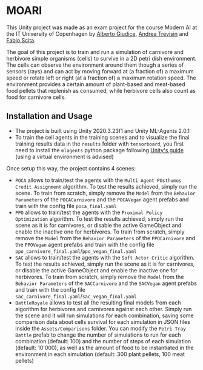 # MOARI

This Unity project was made as an exam project for the course Modern AI at the IT University of Copenhagen by [Alberto Giudice](mailto:algi@itu.dk), [Andrea Trevisin](mailto:atre@itu.dk) and [Fabio Scita](mailto:fasc@itu.dk).

The goal of this project is to train and run a simulation of carnivore and herbivore simple organisms (cells) to survive in a 2D petri dish environment. The cells can observe the environment around them though a series of sensors (rays) and can act by moving forward at (a fraction of) a maximum speed or rotate left or right (at a fraction of) a maximum rotation speed. The environment provides a certain amount of plant-based and meat-based food pellets that replenish as consumed, while herbivore cells also count as food for carnivore cells.

## Installation and Usage

- The project is built using Unity 2020.3.23f1 and Unity ML-Agents 2.0.1
- To train the cell agents in the training scenes and to visualize the final training results data in the  `results` folder with `tensorboard`, you first need to install the `mlagents` python package following [Unity's guide](https://github.com/Unity-Technologies/ml-agents/blob/main/docs/Installation.md#install-the-mlagents-python-package) (using a virtual environment is advised)

Once setup this way, the project contains 4 scenes:

* `POCA` allows to train/test the agents with the `Multi Agent POsthumos Credit Assignment` algorithm. To test the results achieved, simply run the scene. To train from scratch, simply remove the `Model` from the `Behavior Parameters` of the `POCACarnivore` and the `POCAVegan` agent prefabs and train with the config file `poca_final.yaml`
* `PPO` allows to train/test the agents with the `Proximal Policy Optimization` algorithm. To test the results achieved, simply run the scene as it is for carnivores, or disable the active GameObject and enable the inactive one for herbivores. To train from scratch, simply remove the `Model` from the `Behavior Parameters` of the `PPOCarnivore` and the `PPOVegan` agent prefabs and train with the config file `ppo_carnivore_final.yaml`/`ppo_vegan_final.yaml`
* `SAC` allows to train/test the agents with the `Soft Actor Critic` algorithm. To test the results achieved, simply run the scene as it is for carnivores, or disable the active GameObject and enable the inactive one for herbivores. To train from scratch, simply remove the `Model` from the `Behavior Parameters` of the `SACCarnivore` and the `SACVegan` agent prefabs and train with the config file `sac_carnivore_final.yaml`/`sac_vegan_final.yaml`
* `BattleRoyale` allows to test all the resulting final models from each algorithm for herbivores and carnivores against each other. Simply run the scene and it will run simulations for each combination, saving some comparison data about cells survival for each simulation in JSON files inside the `Assets/Comparisons` folder. You can modify the `Petri Tray Battle` prefab to change the number of simulations to run for each combination (default: 100) and the number of steps of each simulation (default: 10'000), as well as the amount of food to be instantiated in the environment in each simulation (default: 300 plant pellets, 100 meat pellets)
